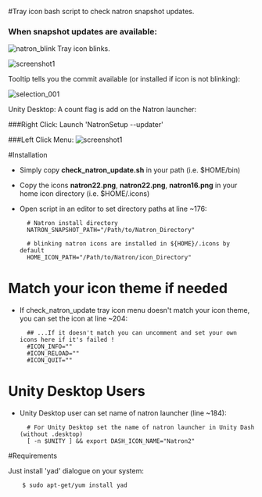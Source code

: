 #Tray icon bash script to check natron snapshot updates.

### When snapshot updates are available:

![natron_blink](https://cloud.githubusercontent.com/assets/10021906/10069708/2f133234-62ae-11e5-9474-18d31b218ffa.gif) Tray icon blinks.

![screenshot1](https://cloud.githubusercontent.com/assets/10021906/10073794/b0b3b7e2-62cb-11e5-8303-b8609d28a2c8.png)

Tooltip tells you the commit available (or installed if icon is not blinking):



![selection_001](https://cloud.githubusercontent.com/assets/10021906/10069997/03ce4710-62b0-11e5-9162-f12d2cf422c4.png)

Unity Desktop: A count flag is add on the Natron launcher:


###Right Click: 
Launch 'NatronSetup --updater'

###Left Click Menu:
![screenshot1](https://cloud.githubusercontent.com/assets/10021906/10069704/2731ad20-62ae-11e5-9e56-03736b3c4725.png)

#Installation
- Simply copy **check_natron_update.sh** in your path (i.e. $HOME/bin)
- Copy the icons **natron22.png**, **natron22.png**, **natron16.png** in your home icon directory (i.e. $HOME/.icons)

- Open script in an editor to set directory paths at line ~176:

        # Natron install directory
        NATRON_SNAPSHOT_PATH="/Path/to/Natron_Directory"

        # blinking natron icons are installed in ${HOME}/.icons by default
        HOME_ICON_PATH="/Path/to/Natron/icon_Directory"

# Match your icon theme if needed
- If check_natron_update tray icon menu doesn't match your icon theme, you can set the icon at line ~204:

        ## ...If it doesn't match you can uncomment and set your own icons here if it's failed !
        #ICON_INFO=""
        #ICON_RELOAD=""
        #ICON_QUIT=""

# Unity Desktop Users
- Unity Desktop user can set name of natron launcher (line ~184):

        # For Unity Desktop set the name of natron launcher in Unity Dash (without .desktop)
        [ -n $UNITY ] && export DASH_ICON_NAME="Natron2"
        
#Requirements

Just install 'yad' dialogue on your system:

        $ sudo apt-get/yum install yad
